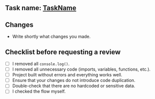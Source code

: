 ## Task name: [TaskName](https://trello.com/...)

## Changes
- Write shortly what changes you made.
  
## Checklist before requesting a review
- [ ] I removed all `console.log()`.
- [ ] I removed all unnecessary code (imports, variables, functions, etc.).
- [ ] Project built without errors and everything works well.
- [ ] Ensure that your changes do not introduce code duplication.
- [ ] Double-check that there are no hardcoded or sensitive data.
- [ ] I checked the flow myself.
